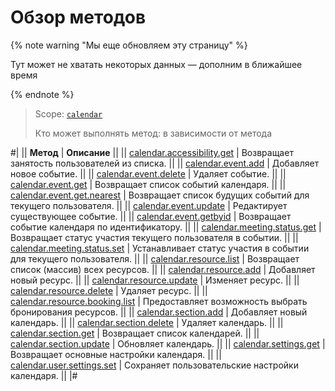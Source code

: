 # Обзор методов

{% note warning "Мы еще обновляем эту страницу" %}

Тут может не хватать некоторых данных — дополним в ближайшее время

{% endnote %}

> Scope: [`calendar`](../scopes/permissions.md)
>
> Кто может выполнять метод: в зависимости от метода

#|
|| **Метод** | **Описание** ||
|| [calendar.accessibility.get](./calendar-accessibility-get.md) | Возвращает занятость пользователей из списка. ||
|| [calendar.event.add](./calendar-event/calendar-event-add.md) | Добавляет новое событие. ||
|| [calendar.event.delete](./calendar-event/calendar-event-delete.md) | Удаляет событие. ||
|| [calendar.event.get](./calendar-event/calendar-event-get.md) | Возвращает список событий календаря. ||
|| [calendar.event.get.nearest](./calendar-event/calendar-event-get-nearest.md) | Возвращает список будущих событий для текущего пользователя. ||
|| [calendar.event.update](./calendar-event/calendar-event-update.md) | Редактирует существующее событие. ||
|| [calendar.event.getbyid](./calendar-event/calendar-event-get-by-id.md) | Возвращает событие календаря по идентификатору. ||
|| [calendar.meeting.status.get](./calendar-event/calendar-meeting-status-get.md) | Возвращает статус участия текущего пользователя в событии. ||
|| [calendar.meeting.status.set](./calendar-event/calendar-meeting-status-set.md) | Устанавливает статус участия в событии для текущего пользователя. ||
|| [calendar.resource.list](./resource/calendar-resource-list.md) | Возвращает список (массив) всех ресурсов. ||
|| [calendar.resource.add](./resource/calendar-resource-add.md) | Добавляет новый ресурс. ||
|| [calendar.resource.update](./resource/calendar-resource-update.md) | Изменяет ресурс. ||
|| [calendar.resource.delete](./resource/calendar-resource-delete.md) | Удаляет ресурс. ||
|| [calendar.resource.booking.list](./resource/calendar-resource-booking-list.md) | Предоставляет возможность выбрать бронирования ресурсов. ||
|| [calendar.section.add](./calendar-section-add.md) | Добавляет новый календарь. ||
|| [calendar.section.delete](./calendar-section-delete.md) | Удаляет календарь. ||
|| [calendar.section.get](./calendar-section-get.md) | Возвращает список календарей. ||
|| [calendar.section.update](./calendar-section-update.md) | Обновляет календарь. ||
|| [calendar.settings.get](./calendar-settings-get.md) | Возвращает основные настройки календаря. ||
|| [calendar.user.settings.set](./calendar-user-settings-set.md) | Сохраняет пользовательские настройки календаря. ||
|#